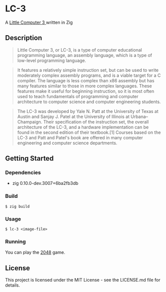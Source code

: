 # LC-3
A [ Little Computer 3 ](https://en.wikipedia.org/wiki/Little_Computer_3) written in Zig

## Description
> Little Computer 3, or LC-3, is a type of computer educational programming language, an assembly language, which is a type of low-level programming language.

> It features a relatively simple instruction set, but can be used to write moderately complex assembly programs, and is a viable target for a C compiler. The language is less complex than x86 assembly but has many features similar to those in more complex languages. These features make it useful for beginning instruction, so it is most often used to teach fundamentals of programming and computer architecture to computer science and computer engineering students.

> The LC-3 was developed by Yale N. Patt at the University of Texas at Austin and Sanjay J. Patel at the University of Illinois at Urbana–Champaign. Their specification of the instruction set, the overall architecture of the LC-3, and a hardware implementation can be found in the second edition of their textbook.[1] Courses based on the LC-3 and Patt and Patel's book are offered in many computer engineering and computer science departments.

## Getting Started

### Dependencies

* zig 0.10.0-dev.3007+6ba2fb3db

### Build

```
$ zig build
```

### Usage

```
$ lc-3 <image-file>
```

### Running
You can play the [2048](https://github.com/rpendleton/lc3-2048) game.

## License
This project is licensed under the MIT License - see the LICENSE.md file for details.
